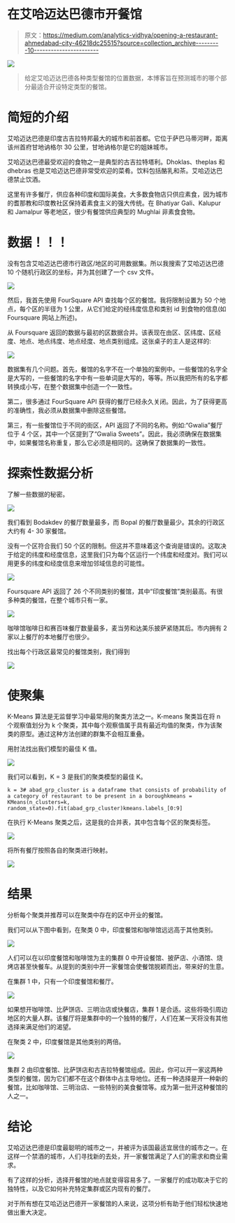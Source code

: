# 在艾哈迈达巴德市开餐馆

> 原文：<https://medium.com/analytics-vidhya/opening-a-restaurant-ahmedabad-city-46218dc25515?source=collection_archive---------10----------------------->

![](img/ce631008904fb42451a6bffdab06fda7.png)

> 给定艾哈迈达巴德各种类型餐馆的位置数据，本博客旨在预测城市的哪个部分最适合开设特定类型的餐馆。

# 简短的介绍

艾哈迈达巴德是印度古吉拉特邦最大的城市和前首都。它位于萨巴马蒂河畔，距离该州首府甘地讷格尔 30 公里，甘地讷格尔是它的姐妹城市。

艾哈迈达巴德最受欢迎的食物之一是典型的古吉拉特塔利。Dhoklas、theplas 和 dhebras 也是艾哈迈达巴德非常受欢迎的菜肴。饮料包括酪乳和茶。艾哈迈达巴德禁止饮酒。

这里有许多餐厅，供应各种印度和国际美食。大多数食物店只供应素食，因为城市的耆那教和印度教社区保持着素食主义的强大传统。在 Bhatiyar Gali、Kalupur 和 Jamalpur 等老地区，很少有餐馆供应典型的 Mughlai 非素食食物。

# 数据！！！

没有包含艾哈迈达巴德市行政区/地区的可用数据集。所以我搜索了艾哈迈达巴德 10 个随机行政区的坐标，并为其创建了一个 csv 文件。

![](img/a71658cc85c379f6ed5334ae0d673a1a.png)

然后，我首先使用 FourSquare API 查找每个区的餐馆。我将限制设置为 50 个地点，每个区的半径为 1 公里，从它们给定的经纬度信息和类别 id 到食物的信息(如 Foursquare 网站上所述)。

从 Foursquare 返回的数据与最初的区数据合并。该表现在由区、区纬度、区经度、地点、地点纬度、地点经度、地点类别组成。这张桌子的主人是这样的:

![](img/05419ed6b5fb3be53d607e66ac05c5c0.png)

数据集有几个问题。首先，餐馆的名字不在一个单独的案例中。一些餐馆的名字全是大写的，一些餐馆的名字中有一些单词是大写的，等等。所以我把所有的名字都转换成小写，在整个数据集中创造一个一致性。

第二，很多通过 FourSquare API 获得的餐厅已经永久关闭。因此，为了获得更高的准确性，我必须从数据集中删除这些餐馆。

第三，有一些餐馆位于不同的街区，API 返回了不同的名称。例如:“Gwalia”餐厅位于 4 个区，其中一个区提到了“Gwalia Sweets”。因此，我必须确保在数据集中，如果餐馆名称重复，那么它必须是相同的。这确保了数据集的一致性。

# 探索性数据分析

了解一些数据的秘密。

![](img/b4fb9e839d300cdd2c51628069af1458.png)

我们看到 Bodakdev 的餐厅数量最多，而 Bopal 的餐厅数量最少。其余的行政区大约有 4- 30 家餐馆。

没有一个区符合我们 50 个区的限制。但这并不意味着这个查询是错误的。这取决于给定的纬度和经度信息，这里我们只为每个区运行一个纬度和经度对。我们可以用更多的纬度和经度信息来增加邻域信息的可能性。

![](img/f302c4552e8c565c65a924e51d00c195.png)

Foursquare API 返回了 26 个不同类别的餐馆，其中“印度餐馆”类别最高。有很多种类的餐馆，在整个城市只有一家。

![](img/aa6d1cfb85ca72e27d2a0965be3cbcb9.png)

咖啡馆咖啡日和赛百味餐厅数量最多，麦当劳和达美乐披萨紧随其后。市内拥有 2 家以上餐厅的本地餐厅也很少。

找出每个行政区最常见的餐馆类别，我们得到

![](img/82def55d80a31c4b2658c5a9cf8a19aa.png)

# 使聚集

K-Means 算法是无监督学习中最常用的聚类方法之一。K-means 聚类旨在将 n 个观察值划分为 k 个聚类，其中每个观察值属于具有最近均值的聚类，作为该聚类的原型。通过这种方法创建的群集不会相互重叠。

用肘法找出我们模型的最佳 K 值。

![](img/0cca6e1afa65bb7aa8b2d2385dc0f6ea.png)

我们可以看到，K = 3 是我们的聚类模型的最佳 K。

```
k = 3# abad_grp_cluster is a dataframe that consists of probability of a category of restaurant to be present in a boroughkmeans = KMeans(n_clusters=k, random_state=0).fit(abad_grp_cluster)kmeans.labels_[0:9]
```

在执行 K-Means 聚类之后，这是我的合并表，其中包含每个区的聚类标签。

![](img/ba098d4a4542456668de89a5989475e2.png)

将所有餐厅按照各自的聚类进行映射。

![](img/30d29848f19491d96907b663f9ce6020.png)

# 结果

分析每个聚类并推荐可以在聚类中存在的区中开业的餐馆。

我们可以从下图中看到，在聚类 0 中，印度餐馆和咖啡馆远远高于其他类别。

![](img/d6d97213faa0b9f892cdc08e6c252fff.png)

人们可以在以印度餐馆和咖啡馆为主的集群 0 中开设餐馆、披萨店、小酒馆、烧烤店甚至快餐车。从提到的类别中开一家餐馆会使餐馆脱颖而出，带来好的生意。

在集群 1 中，只有一个印度餐馆和餐厅。

![](img/c5a3629f631fae94f02fb7804984c960.png)

如果想开咖啡馆、比萨饼店、三明治店或快餐店，集群 1 是合适。这些将吸引周边地区的大量人群。该餐厅将是集群中的一个独特的餐厅，人们在某一天将没有其他选择来满足他们的渴望。

在聚类 2 中，印度餐馆是其他类别的两倍。

![](img/7fa04ad7b319bd8ac3a820b53770c03e.png)

集群 2 由印度餐馆、比萨饼店和古吉拉特餐馆组成。因此，你可以开一家这两种类型的餐馆，因为它们都不在这个群体中占主导地位。还有一种选择是开一种新的餐馆，比如咖啡馆、三明治店、一些特别的美食餐馆等。成为第一批开这种餐馆的人之一。

# 结论

艾哈迈达巴德是印度最聪明的城市之一，并被评为该国最适宜居住的城市之一。在这样一个禁酒的城市，人们寻找新的去处，开一家餐馆满足了人们的需求和商业需求。

有了这样的分析，选择开餐馆的地点就变得容易多了。一家餐厅的成功取决于它的独特性，以及它如何补充特定集群或区内现有的餐厅。

对于所有想在艾哈迈达巴德开一家餐馆的人来说，这项分析有助于他们轻松快速地做出重大决定。
